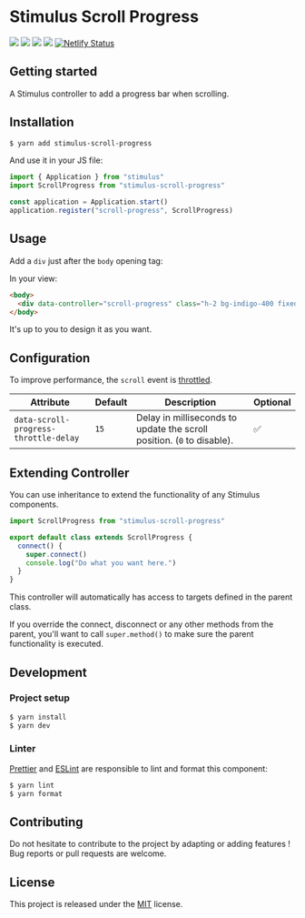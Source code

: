 # Stimulus Scroll Progress

[![](https://img.shields.io/npm/dt/stimulus-scroll-progress.svg)](https://www.npmjs.com/package/stimulus-scroll-progress)
[![](https://img.shields.io/npm/v/stimulus-scroll-progress.svg)](https://www.npmjs.com/package/stimulus-scroll-progress)
[![](https://github.com/stimulus-components/stimulus-scroll-progress/workflows/Lint/badge.svg)](https://github.com/stimulus-components/stimulus-scroll-progress)
[![](https://img.shields.io/github/license/stimulus-components/stimulus-scroll-progress.svg)](https://github.com/stimulus-components/stimulus-scroll-progress)
[![Netlify Status](https://api.netlify.com/api/v1/badges/ac728feb-ab47-48c9-b178-bbc7ca0ddc53/deploy-status)](https://stimulus-scroll-progress.netlify.com)

## Getting started

A Stimulus controller to add a progress bar when scrolling.

## Installation

```bash
$ yarn add stimulus-scroll-progress
```

And use it in your JS file:
```js
import { Application } from "stimulus"
import ScrollProgress from "stimulus-scroll-progress"

const application = Application.start()
application.register("scroll-progress", ScrollProgress)
```

## Usage

Add a `div` just after the `body` opening tag:

In your view:
```html
<body>
  <div data-controller="scroll-progress" class="h-2 bg-indigo-400 fixed top-0"></div>
</body>
```

It's up to you to design it as you want.

## Configuration

To improve performance, the `scroll` event is [throttled](https://lodash.com/docs/4.17.15#throttle).

| Attribute | Default | Description | Optional |
| --------- | ------- | ----------- | -------- |
| `data-scroll-progress-throttle-delay` | `15` | Delay in milliseconds to update the scroll position. (`0` to disable). | ✅ |

## Extending Controller

You can use inheritance to extend the functionality of any Stimulus components.

```js
import ScrollProgress from "stimulus-scroll-progress"

export default class extends ScrollProgress {
  connect() {
    super.connect()
    console.log("Do what you want here.")
  }
}
```

This controller will automatically has access to targets defined in the parent class.

If you override the connect, disconnect or any other methods from the parent, you'll want to call `super.method()` to make sure the parent functionality is executed.

## Development

### Project setup
```bash
$ yarn install
$ yarn dev
```

### Linter
[Prettier](https://prettier.io/) and [ESLint](https://eslint.org/) are responsible to lint and format this component:
```bash
$ yarn lint
$ yarn format
```

## Contributing

Do not hesitate to contribute to the project by adapting or adding features ! Bug reports or pull requests are welcome.

## License

This project is released under the [MIT](http://opensource.org/licenses/MIT) license.
